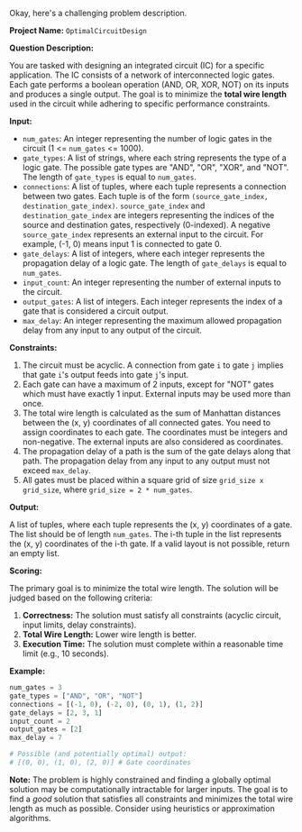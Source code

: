 Okay, here's a challenging problem description.

**Project Name:** `OptimalCircuitDesign`

**Question Description:**

You are tasked with designing an integrated circuit (IC) for a specific application. The IC consists of a network of interconnected logic gates. Each gate performs a boolean operation (AND, OR, XOR, NOT) on its inputs and produces a single output. The goal is to minimize the **total wire length** used in the circuit while adhering to specific performance constraints.

**Input:**

*   `num_gates`: An integer representing the number of logic gates in the circuit (1 <= `num_gates` <= 1000).
*   `gate_types`: A list of strings, where each string represents the type of a logic gate. The possible gate types are "AND", "OR", "XOR", and "NOT". The length of `gate_types` is equal to `num_gates`.
*   `connections`: A list of tuples, where each tuple represents a connection between two gates. Each tuple is of the form `(source_gate_index, destination_gate_index)`. `source_gate_index` and `destination_gate_index` are integers representing the indices of the source and destination gates, respectively (0-indexed). A negative `source_gate_index` represents an external input to the circuit. For example, (-1, 0) means input 1 is connected to gate 0.
*   `gate_delays`: A list of integers, where each integer represents the propagation delay of a logic gate. The length of `gate_delays` is equal to `num_gates`.
*   `input_count`: An integer representing the number of external inputs to the circuit.
*   `output_gates`: A list of integers. Each integer represents the index of a gate that is considered a circuit output.
*   `max_delay`: An integer representing the maximum allowed propagation delay from any input to any output of the circuit.

**Constraints:**

1.  The circuit must be acyclic. A connection from gate `i` to gate `j` implies that gate `i`'s output feeds into gate `j`'s input.
2.  Each gate can have a maximum of 2 inputs, except for "NOT" gates which must have exactly 1 input. External inputs may be used more than once.
3.  The total wire length is calculated as the sum of Manhattan distances between the (x, y) coordinates of all connected gates. You need to assign coordinates to each gate. The coordinates must be integers and non-negative. The external inputs are also considered as coordinates.
4.  The propagation delay of a path is the sum of the gate delays along that path. The propagation delay from any input to any output must not exceed `max_delay`.
5.  All gates must be placed within a square grid of size `grid_size x grid_size`, where `grid_size = 2 * num_gates`.

**Output:**

A list of tuples, where each tuple represents the (x, y) coordinates of a gate. The list should be of length `num_gates`. The i-th tuple in the list represents the (x, y) coordinates of the i-th gate.
If a valid layout is not possible, return an empty list.

**Scoring:**

The primary goal is to minimize the total wire length. The solution will be judged based on the following criteria:

1.  **Correctness:** The solution must satisfy all constraints (acyclic circuit, input limits, delay constraints).
2.  **Total Wire Length:** Lower wire length is better.
3.  **Execution Time:** The solution must complete within a reasonable time limit (e.g., 10 seconds).

**Example:**

```python
num_gates = 3
gate_types = ["AND", "OR", "NOT"]
connections = [(-1, 0), (-2, 0), (0, 1), (1, 2)]
gate_delays = [2, 3, 1]
input_count = 2
output_gates = [2]
max_delay = 7

# Possible (and potentially optimal) output:
# [(0, 0), (1, 0), (2, 0)] # Gate coordinates
```

**Note:** The problem is highly constrained and finding a globally optimal solution may be computationally intractable for larger inputs. The goal is to find a *good* solution that satisfies all constraints and minimizes the total wire length as much as possible.  Consider using heuristics or approximation algorithms.
